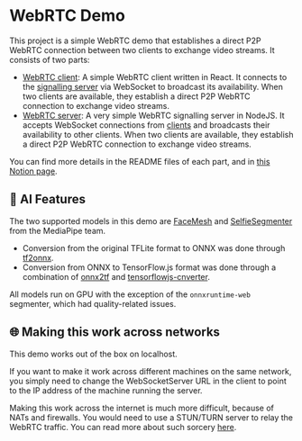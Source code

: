 # WebRTC Demo

This project is a simple WebRTC demo that establishes a direct P2P WebRTC connection between two clients to exchange video streams. It consists of two parts:

- [WebRTC client](client/): A simple WebRTC client written in React. It connects to the [signalling server](server/) via WebSocket to broadcast its availability. When two clients are available, they establish a direct P2P WebRTC connection to exchange video streams.
- [WebRTC server](server/): A very simple WebRTC signalling server in NodeJS. It accepts WebSocket connections from [clients](client/) and broadcasts their availability to other clients. When two clients are available, they establish a direct P2P WebRTC connection to exchange video streams.

You can find more details in the README files of each part, and in [this Notion page](https://www.notion.so/bendingspoons/WebRTC-07cb99c4a579450dbe441db77ac434b4?pvs=4).

## 🤖 AI Features

The two supported models in this demo are [FaceMesh](https://storage.googleapis.com/mediapipe-assets/Model%20Card%20MediaPipe%20Face%20Mesh%20V2.pdf) and [SelfieSegmenter](https://storage.googleapis.com/mediapipe-assets/Model%20Card%20MediaPipe%20Selfie%20Segmentation.pdf) from the MediaPipe team. 
- Conversion from the original TFLite format to ONNX was done through [tf2onnx](https://github.com/onnx/tensorflow-onnx).
- Conversion from ONNX to TensorFlow.js format was done through a combination of [onnx2tf](https://github.com/PINTO0309/onnx2tf) and [tensorflowjs-cnverter](https://github.com/tensorflow/tfjs/tree/master/tfjs-converter).

All models run on GPU with the exception of the `onnxruntime-web` segmenter, which had quality-related issues.


## 🌐 Making this work across networks

This demo works out of the box on localhost.

If you want to make it work across different machines on the same network, you simply need to change the WebSocketServer URL in the client to point to the IP address of the machine running the server.

Making this work across the internet is much more difficult, because of NATs and firewalls. You would need to use a STUN/TURN server to relay the WebRTC traffic. You can read more about such sorcery [here](https://temasys.io/guides/developers/webrtc-ice-sorcery/).
